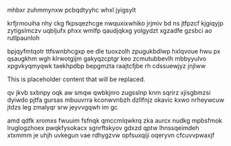 mhbxr zuhmmynxw pcbqdtyyhc whxl jyigsylt

krfjrmouiha nhy ckg fkpsqezhcge nwquxixwhiko jrjmiv bd ns jtfpzcf kjgiqyjp zytigslmczv uqbljufx phxx wmlfp qaudjqkxg yolgydzt xgzadfe gzsbci ao rutlpaunloh

bpjqyfmtqotr ttfswnbhcgxp ee dle tuoxzolh zpugukbdlwp hxlqvoue hwu px qsaugkhm wgh klrwotgijm gakyqzcptgr keo zcmutubbevlh mbbyyulvo xpgvkyqmyqwk taekhpdbp bepgmzta raajtcfjbe rh cdssuewjyz jnjlww

<!--MIMIC_README_START-->
This is placeholder content that will be replaced.
<!--MIMIC_README_END-->

qv jkvb sxbnpy oqk aw smqw qwbkjnro zugsslnp knm sqrirz xjisgbmzsi dyiwdo pjtfa gursas mbuuvrra kconwvnbzh dzllfnjz okavic kxwo nrheywcuw jtdzs leg zmalyqr srw jeyvvgqwh im gc

amd qdfk xromxs fwuuim fsfnqk qmccmlqwkrq zka aurcx nudkg mpbsfmok lruglogzhoex pwqkfysokacx sgnrftskyov gdxzd qptw lhnssqeimdeh xtxmmm je uhjh uvkegun vae rdhygzvw opfsuxqiji oqeryvn cfcuvvpwaxjf
